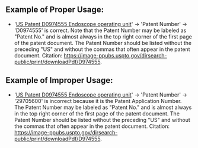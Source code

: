 ## Example of Proper Usage:
* '[US Patent D0974555 Endoscope operating unit](https://golden.com/wiki/US_Patent_D0974555_Endoscope_operating_unit-P48V3Y5/)' → 'Patent Number' → 'D0974555' is correct. Note that the Patent Number may be labeled as "Patent No." and is almost always in the top right corner of the first page of the patent document. The Patent Number should be listed without the preceding "US" and without the commas that often appear in the patent document. Citation: https://image-ppubs.uspto.gov/dirsearch-public/print/downloadPdf/D974555.

## Example of Improper Usage:
* '[US Patent D0974555 Endoscope operating unit](https://golden.com/wiki/US_Patent_D0974555_Endoscope_operating_unit-P48V3Y5/)' → 'Patent Number' → '29705600' is incorrect because it is the Patent Application Number.  The Patent Number may be labeled as "Patent No." and is almost always in the top right corner of the first page of the patent document. The Patent Number should be listed without the preceding "US" and without the commas that often appear in the patent document. Citation: https://image-ppubs.uspto.gov/dirsearch-public/print/downloadPdf/D974555.

